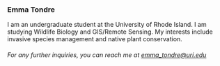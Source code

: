 ### Emma Tondre 

I am an undergraduate student at the University of Rhode Island. I am studying Wildlife Biology and GIS/Remote Sensing.
My interests include invasive species management and native plant conservation.


###### For any further inquiries, you can reach me at emma_tondre@uri.edu
